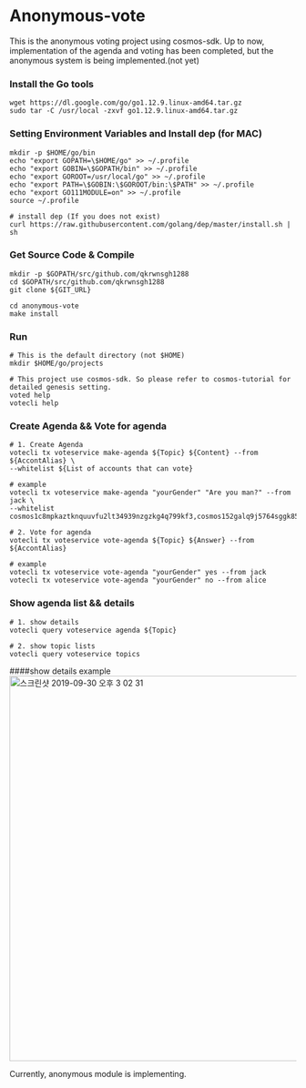 # Anonymous-vote

This is the anonymous voting project using cosmos-sdk.
Up to now, implementation of the agenda and voting has been completed, but the anonymous system is being implemented.(not yet)

### Install the Go tools
```shell
wget https://dl.google.com/go/go1.12.9.linux-amd64.tar.gz
sudo tar -C /usr/local -zxvf go1.12.9.linux-amd64.tar.gz
```
### Setting Environment Variables and Install dep (for MAC)
```shell
mkdir -p $HOME/go/bin
echo "export GOPATH=\$HOME/go" >> ~/.profile
echo "export GOBIN=\$GOPATH/bin" >> ~/.profile
echo "export GOROOT=/usr/local/go" >> ~/.profile
echo "export PATH=\$GOBIN:\$GOROOT/bin:\$PATH" >> ~/.profile
echo "export GO111MODULE=on" >> ~/.profile
source ~/.profile

# install dep (If you does not exist)
curl https://raw.githubusercontent.com/golang/dep/master/install.sh | sh
```

### Get Source Code & Compile
```shell
mkdir -p $GOPATH/src/github.com/qkrwnsgh1288
cd $GOPATH/src/github.com/qkrwnsgh1288
git clone ${GIT_URL}

cd anonymous-vote
make install
```
### Run
```shell
# This is the default directory (not $HOME)
mkdir $HOME/go/projects

# This project use cosmos-sdk. So please refer to cosmos-tutorial for detailed genesis setting.
voted help
votecli help
```

### Create Agenda && Vote for agenda
```shell
# 1. Create Agenda
votecli tx voteservice make-agenda ${Topic} ${Content} --from ${AccontAlias} \
--whitelist ${List of accounts that can vote}

# example
votecli tx voteservice make-agenda "yourGender" "Are you man?" --from jack \
--whitelist cosmos1c8mpkaztknquuvfu2lt34939nzgzkg4q799kf3,cosmos152galq9j5764sggk85z504k50xuq788f9ua85f,cosmos1ed3mttdadlc2xwf7ac98ptrt7kg274uswlj900

# 2. Vote for agenda
votecli tx voteservice vote-agenda ${Topic} ${Answer} --from ${AccontAlias}

# example
votecli tx voteservice vote-agenda "yourGender" yes --from jack
votecli tx voteservice vote-agenda "yourGender" no --from alice
```

### Show agenda list && details
```shell
# 1. show details
votecli query voteservice agenda ${Topic}

# 2. show topic lists
votecli query voteservice topics
```

####show details example
<img width="677" alt="스크린샷 2019-09-30 오후 3 02 31" src="https://user-images.githubusercontent.com/37591278/65853169-915d0180-e393-11e9-8cbe-18b702684abc.png">


Currently, anonymous module is implementing.